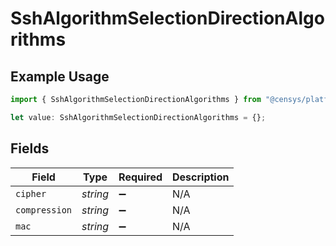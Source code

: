 # SshAlgorithmSelectionDirectionAlgorithms

## Example Usage

```typescript
import { SshAlgorithmSelectionDirectionAlgorithms } from "@censys/platform-sdk/models/components";

let value: SshAlgorithmSelectionDirectionAlgorithms = {};
```

## Fields

| Field              | Type               | Required           | Description        |
| ------------------ | ------------------ | ------------------ | ------------------ |
| `cipher`           | *string*           | :heavy_minus_sign: | N/A                |
| `compression`      | *string*           | :heavy_minus_sign: | N/A                |
| `mac`              | *string*           | :heavy_minus_sign: | N/A                |